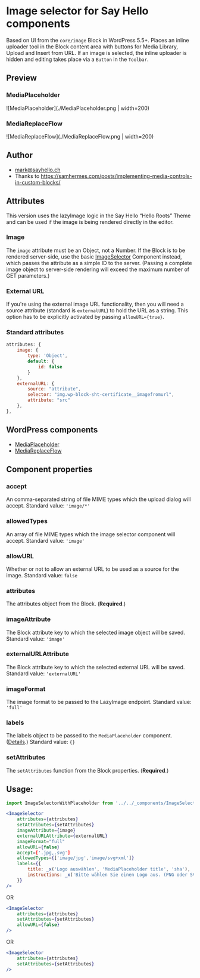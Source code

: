# Image selector for Say Hello components

Based on UI from the `core/image` Block in WordPress 5.5+. Places an inline 
uploader tool in the Block content area with buttons for Media Library, Upload 
and Insert from URL. If an image is selected, the inline uploader is hidden and 
editing takes place via a `Button` in the `Toolbar`.

## Preview

### MediaPlaceholder

![MediaPlaceholder](./MediaPlaceholder.png | width=200)

### MediaReplaceFlow

![MediaReplaceFlow](./MediaReplaceFlow.png | width=200)

## Author

* mark@sayhello.ch
* Thanks to https://samhermes.com/posts/implementing-media-controls-in-custom-blocks/

## Attributes

This version uses the lazyImage logic in the Say Hello “Hello Roots” Theme 
and can be used if the image is being rendered directly in the editor.

### Image

The `image` attribute must be an Object, not a Number. If the Block is to be rendered 
server-side, use the basic [ImageSelector](https://github.com/SayHelloGmbH/Gutenberg/tree/master/components/imageselector) 
Component instead, which passes the attribute as a simple ID to the server. (Passing a 
complete image object to server-side rendering will exceed the maximum number of 
GET parameters.)

### External URL

If you're using the external image URL functionality, then you will need a 
source attribute (standard is `externalURL`) to hold the URL as a string. This 
option has to be explicitly activated by passing `allowURL={true}`.

### Standard attributes

```jsx
attributes: {
	image: {
		type: 'Object',
		default: {
			id: false
		}
	},
	externalURL: {
		source: "attribute",
		selector: "img.wp-block-sht-certificate__imagefromurl",
		attribute: "src"
	},
},
```

## WordPress components

* [MediaPlaceholder](https://github.com/WordPress/gutenberg/blob/master/packages/block-editor/src/components/media-placeholder/README.md)
* [MediaReplaceFlow](https://github.com/WordPress/gutenberg/tree/master/packages/block-editor/src/components/media-replace-flow/README.md)

## Component properties

### accept
An comma-separated string of file MIME types which the upload dialog 
will accept. Standard value: `'image/*'`

### allowedTypes
An array of file MIME types which the image selector component will 
accept. Standard value: `'image'`

### allowURL
Whether or not to allow an external URL to be used as a source for the image. 
Standard value: `false`

### attributes
The attributes object from the Block. (**Required**.)

### imageAttribute
The Block attribute key to which the selected image object will be saved. 
Standard value: `'image'`

### externalURLAttribute
The Block attribute key to which the selected external URL will be saved. 
Standard value: `'externalURL'`

### imageFormat
The image format to be passed to the LazyImage endpoint.
Standard value: `'full'`

### labels
The labels object to be passed to the `MediaPlaceholder` component. ([Details](https://github.com/WordPress/gutenberg/tree/master/packages/block-editor/src/components/media-placeholder#labels).)
Standard value: `{}`

### setAttributes
The `setAttributes` function from the Block properties. (**Required**.)

## Usage:
```jsx
import ImageSelectorWithPlaceholder from '../../_components/ImageSelectorWithPlaceholder.jsx';

<ImageSelector
	attributes={attributes}
	setAttributes={setAttributes}
	imageAttribute={image}
	externalURLAttribute={externalURL}
	imageFormat="full"
	allowURL={false}
	accept=['.jpg,.svg']
	allowedTypes={['image/jpg','image/svg+xml']}
	labels={{
		title: _x('Logo auswählen', 'MediaPlaceholder title', 'sha'),
		instructions: _x('Bitte wählen Sie einen Logo aus. (PNG oder SVG erlaubt.)', 'MediaPlaceholder instructions', 'sha')
	}}
/>
```

OR

```jsx
<ImageSelector
	attributes={attributes}
	setAttributes={setAttributes}
	allowURL={false}
/>
```

OR
```jsx
<ImageSelector
	attributes={attributes}
	setAttributes={setAttributes}
/>
```
